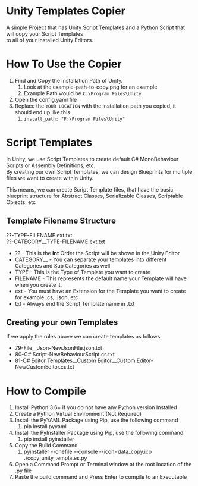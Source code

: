 # Unity Templates Copier
A simple Project that has Unity Script Templates and a Python Script that will copy your Script Templates <br>
to all of your installed Unity Editors.

# How To Use the Copier
1. Find and Copy the Installation Path of Unity.
   1. Look at the example-path-to-copy.png for an example.
   2. Example Path would be ```C:\Program Files\Unity```
2. Open the config.yaml file
3. Replace the ```YOUR LOCATION```  with the installation path you copied, it should end up like this
   1. ```install_path: "F:\Program Files\Unity"```

# Script Templates
In Unity, we use Script Templates to create default C# MonoBehaviour Scripts or Assembly Definitions, etc. <br>
By creating our own Script Templates, we can design Blueprints for multiple files we  want to create within Unity.

This means, we can create Script Template files, that have the basic blueprint structure for Abstract Classes, 
Serializable Classes, Scriptable Objects, etc

## Template Filename Structure

??-TYPE-FILENAME.ext.txt<br>
??-CATEGORY__TYPE-FILENAME.ext.txt

- ?? - This is the **int** Order the Script will be shown in the Unity Editor
- CATEGORY__ - You can separate your templates into different Categories and Sub Categories as well 
- TYPE - This is the Type of Template you want to create
- FILENAME - This represents the default name your Template will have when you create it.
- ext - You must have an Extension for the Template you want to create for example .cs, .json, etc
- txt - Always end the Script Template name in .txt

## Creating your own Templates
If we apply the rules above we can create templates as follows:
- 79-File__Json-NewJsonFile.json.txt
- 80-C# Script-NewBehaviourScript.cs.txt
- 81-C# Editor Templates__Custom Editor__Custom Editor-NewCustomEditor.cs.txt

# How to Compile
1. Install Python 3.6+ if you do not have any Python version Installed
2. Create a Python Virtual Environment (Not Required)
3. Install the PyYAML Package using Pip, use the following command
   1. pip install pyyaml
4. Install the PyInstaller Package using Pip, use the following command 
   1. pip install pyinstaller
5. Copy the Build Command
   1. pyinstaller --onefile --console --icon=data_copy.ico .\copy_unity_templates.py
6. Open a Command Prompt or Terminal window at the root location of the .py file 
7. Paste the build command and Press Enter to compile to an Executable